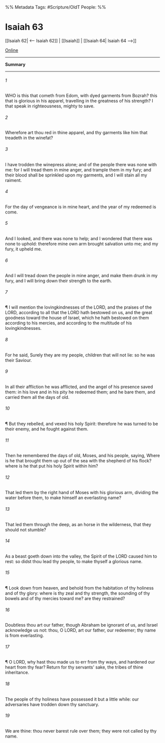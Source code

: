 

%% Metadata
Tags: #Scripture/OldT
People: 
%%
# Isaiah 63
[[Isaiah 62| <-- Isaiah 62]] | [[Isaiah]] | [[Isaiah 64| Isaiah 64 -->]]

[Online](https://churchofjesuschrist.org/study/scriptures/ot/isa/63?lang=eng)

---
__Summary__



---

###### 1
WHO is this that cometh from Edom, with dyed garments from Bozrah?  this that is glorious in his apparel, travelling in the greatness of his strength?  I that speak in righteousness, mighty to save.
###### 2
Wherefore art thou red in thine apparel, and thy garments like him that treadeth in the winefat?
###### 3
I have trodden the winepress alone; and of the people there was none with me: for I will tread them in mine anger, and trample them in my fury; and their blood shall be sprinkled upon my garments, and I will stain all my raiment.
###### 4
For the day of vengeance is in mine heart, and the year of my redeemed is come.
###### 5
And I looked, and there was none to help; and I wondered that there was none to uphold: therefore mine own arm brought salvation unto me; and my fury, it upheld me.
###### 6
And I will tread down the people in mine anger, and make them drunk in my fury, and I will bring down their strength to the earth.
###### 7
¶ I will mention the lovingkindnesses of the LORD, and the praises of the LORD, according to all that the LORD hath bestowed on us, and the great goodness toward the house of Israel, which he hath bestowed on them according to his mercies, and according to the multitude of his lovingkindnesses.
###### 8
For he said, Surely they are my people, children that will not lie: so he was their Saviour.
###### 9
In all their affliction he was afflicted, and the angel of his presence saved them: in his love and in his pity he redeemed them; and he bare them, and carried them all the days of old.
###### 10
¶ But they rebelled, and vexed his holy Spirit: therefore he was turned to be their enemy, and he fought against them.
###### 11
Then he remembered the days of old, Moses, and his people, saying, Where is he that brought them up out of the sea with the shepherd of his flock?  where is he that put his holy Spirit within him?
###### 12
That led them by the right hand of Moses with his glorious arm, dividing the water before them, to make himself an everlasting name?
###### 13
That led them through the deep, as an horse in the wilderness, that they should not stumble?
###### 14
As a beast goeth down into the valley, the Spirit of the LORD caused him to rest: so didst thou lead thy people, to make thyself a glorious name.
###### 15
¶ Look down from heaven, and behold from the habitation of thy holiness and of thy glory: where is thy zeal and thy strength, the sounding of thy bowels and of thy mercies toward me?  are they restrained?
###### 16
Doubtless thou art our father, though Abraham be ignorant of us, and Israel acknowledge us not: thou, O LORD, art our father, our redeemer; thy name is from everlasting.
###### 17
¶ O LORD, why hast thou made us to err from thy ways, and hardened our heart from thy fear?  Return for thy servants' sake, the tribes of thine inheritance.
###### 18
The people of thy holiness have possessed it but a little while: our adversaries have trodden down thy sanctuary.
###### 19
We are thine: thou never barest rule over them; they were not called by thy name.



